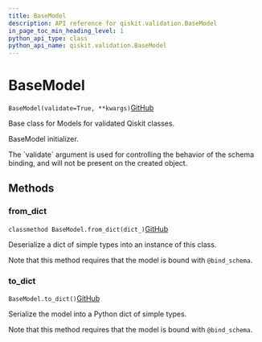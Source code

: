 ```yaml
---
title: BaseModel
description: API reference for qiskit.validation.BaseModel
in_page_toc_min_heading_level: 1
python_api_type: class
python_api_name: qiskit.validation.BaseModel
---
```


# BaseModel

<span id="qiskit.validation.BaseModel" />

`BaseModel(validate=True, **kwargs)`[GitHub](https://github.com/qiskit/qiskit/tree/stable/0.14/qiskit/validation/base.py "view source code")

Base class for Models for validated Qiskit classes.

BaseModel initializer.

<Admonition title="Note" type="note">
  The `validate` argument is used for controlling the behavior of the schema binding, and will not be present on the created object.
</Admonition>

## Methods

### from\_dict

<span id="qiskit.validation.BaseModel.from_dict" />

`classmethod BaseModel.from_dict(dict_)`[GitHub](https://github.com/qiskit/qiskit/tree/stable/0.14/qiskit/validation/base.py "view source code")

Deserialize a dict of simple types into an instance of this class.

Note that this method requires that the model is bound with `@bind_schema`.

### to\_dict

<span id="qiskit.validation.BaseModel.to_dict" />

`BaseModel.to_dict()`[GitHub](https://github.com/qiskit/qiskit/tree/stable/0.14/qiskit/validation/base.py "view source code")

Serialize the model into a Python dict of simple types.

Note that this method requires that the model is bound with `@bind_schema`.

